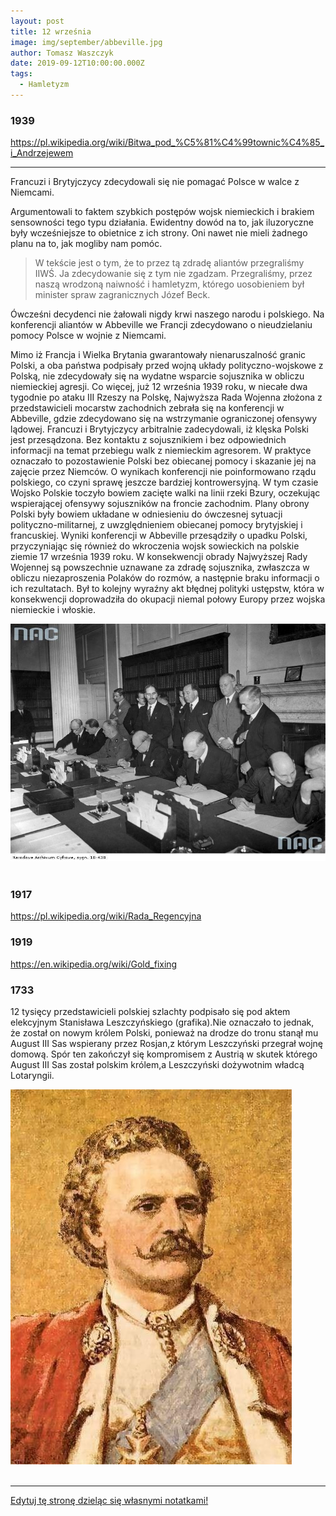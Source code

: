 ```yaml
---
layout: post
title: 12 września
image: img/september/abbeville.jpg
author: Tomasz Waszczyk
date: 2019-09-12T10:00:00.000Z
tags:
  - Hamletyzm
---
```


### 1939

https://pl.wikipedia.org/wiki/Bitwa_pod_%C5%81%C4%99townic%C4%85_i_Andrzejewem

---

Francuzi i Brytyjczycy zdecydowali się nie pomagać Polsce w walce z Niemcami.

Argumentowali to faktem szybkich postępów wojsk niemieckich i brakiem sensowności tego typu działania. Ewidentny dowód na to, jak iluzoryczne były wcześniejsze to obietnice z ich strony. Oni nawet nie mieli żadnego planu na to, jak mogliby nam pomóc.

> W tekście jest o tym, że to przez tą zdradę aliantów przegraliśmy IIWŚ. Ja zdecydowanie się z tym nie zgadzam. Przegraliśmy, przez naszą wrodzoną naiwność i hamletyzm, którego uosobieniem był minister spraw zagranicznych Józef Beck.

Ówcześni decydenci nie żałowali nigdy krwi naszego narodu i polskiego. Na konferencji aliantów w Abbeville we Francji zdecydowano o nieudzielaniu pomocy Polsce w wojnie z Niemcami.

Mimo iż Francja i Wielka Brytania gwarantowały nienaruszalność granic Polski, a oba państwa podpisały przed wojną układy polityczno-wojskowe z Polską, nie zdecydowały się na wydatne wsparcie sojusznika w obliczu niemieckiej agresji. Co więcej, już 12 września 1939 roku, w niecałe dwa tygodnie po ataku III Rzeszy na Polskę, Najwyższa Rada Wojenna złożona z przedstawicieli mocarstw zachodnich zebrała się na konferencji w Abbeville, gdzie zdecydowano się na wstrzymanie ograniczonej ofensywy lądowej. Francuzi i Brytyjczycy arbitralnie zadecydowali, iż klęska Polski jest przesądzona. Bez kontaktu z sojusznikiem i bez odpowiednich informacji na temat przebiegu walk z niemieckim agresorem. W praktyce oznaczało to pozostawienie Polski bez obiecanej pomocy i skazanie jej na zajęcie przez Niemców. O wynikach konferencji nie poinformowano rządu polskiego, co czyni sprawę jeszcze bardziej kontrowersyjną. W tym czasie Wojsko Polskie toczyło bowiem zacięte walki na linii rzeki Bzury, oczekując wspierającej ofensywy sojuszników na froncie zachodnim. Plany obrony Polski były bowiem układane w odniesieniu do ówczesnej sytuacji polityczno-militarnej, z uwzględnieniem obiecanej pomocy brytyjskiej i francuskiej.
Wyniki konferencji w Abbeville przesądziły o upadku Polski, przyczyniając się również do wkroczenia wojsk sowieckich na polskie ziemie 17 września 1939 roku. W konsekwencji obrady Najwyższej Rady Wojennej są powszechnie uznawane za zdradę sojusznika, zwłaszcza w obliczu niezaproszenia Polaków do rozmów, a następnie braku informacji o ich rezultatach. Był to kolejny wyraźny akt błędnej polityki ustępstw, która w konsekwencji doprowadziła do okupacji niemal połowy Europy przez wojska niemieckie i włoskie.

<img src="./img/september/abbeville.jpg"><br><br>

### 1917

<https://pl.wikipedia.org/wiki/Rada_Regencyjna>

### 1919

https://en.wikipedia.org/wiki/Gold_fixing

### 1733

12 tysięcy przedstawicieli polskiej szlachty podpisało się pod aktem elekcyjnym Stanisława Leszczyńskiego (grafika).Nie oznaczało to jednak, że został on nowym królem Polski, ponieważ na drodze do tronu stanął mu August III Sas wspierany przez Rosjan,z którym Leszczyński przegrał wojnę domową. Spór ten zakończył się kompromisem z Austrią w skutek którego August III Sas został polskim królem,a Leszczyński dożywotnim władcą Lotaryngii.

<img src="./img/september/leszczynski.jpg"><br><br>

---

<a href="https://github.com/TomaszWaszczyk/historia.waszczyk.com/edit/master/src/content/september-12.md" target="_blank">Edytuj tę stronę dzieląc się własnymi notatkami!</a>
